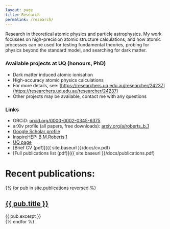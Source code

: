 ```yaml
---
layout: page
title: Research
permalink: /research/
---
```


Research in theoretical atomic physics and particle astrophysics. My work focusses on high-precision atomic structure calculations, and how atomic processes can be used for testing fundamental theories, probing for physics beyond the standard model, and searching for dark matter.

### Available projects at UQ (honours, PhD)
 * Dark matter induced atomic ionisation
 * High-accuracy atomic physics calculations
 * For more details, see: [https://researchers.uq.edu.au/researcher/24237](https://researchers.uq.edu.au/researcher/24237)
 * Other projects may be available, contact me with any questions

### Links
 * ORCiD: [orcid.org/0000-0002-0345-6375](https://orcid.org/0000-0002-0345-6375)
 * arXiv profile (all papers, free downloads): [arxiv.org/a/roberts_b_1](https://arxiv.org/a/roberts_b_1.html)
 * [Google Scholar profile](https://scholar.google.com.au/citations?user=5i5bTuwAAAAJ)
 * [InspireHEP: B.M.Roberts.1](http://inspirehep.net/author/profile/B.M.Roberts.1)
 * [UQ page](https://researchers.uq.edu.au/researcher/24237)
 * [Brief CV (pdf)]({{ site.baseurl }}/docs/cv.pdf)
 * [Full publications list (pdf)]({{ site.baseurl }}/docs/publications.pdf)


# Recent publications:

 {% for pub in site.publications reversed %}
 <article class="post">

   <h1><a href="{{ site.baseurl }}{{ pub.url }}">{{ pub.title }}</a></h1>
   <div class="entry">
     {{ pub.excerpt }}
   </div>

 </article>
 {% endfor %}
